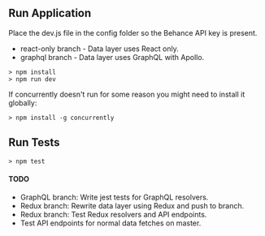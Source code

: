 ## Run Application
Place the dev.js file in the config folder so the Behance API key is present.
* react-only branch - Data layer uses React only.
* graphql branch - Data layer uses GraphQL with Apollo.

```
> npm install
> npm run dev
```

If concurrently doesn't run for some reason you might need to install it globally: 

```
> npm install -g concurrently
```

## Run Tests
```
> npm test
```

#### TODO
* GraphQL branch: Write jest tests for GraphQL resolvers.
* Redux branch: Rewrite data layer using Redux and push to branch.
* Redux branch: Test Redux resolvers and API endpoints.
* Test API endpoints for normal data fetches on master.
